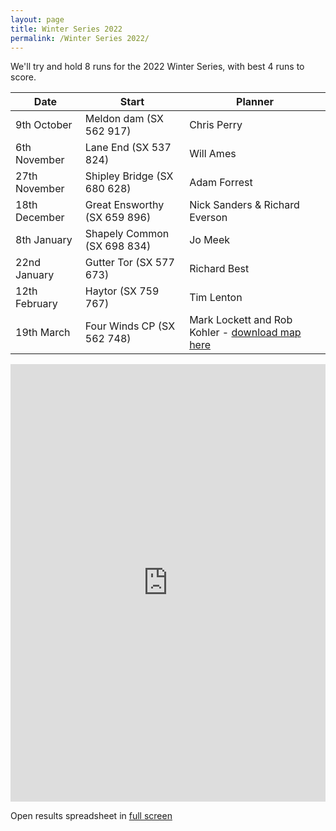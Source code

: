 ```yaml
---
layout: page
title: Winter Series 2022
permalink: /Winter Series 2022/
---
```


We'll try and hold 8 runs for the 2022 Winter Series, with best 4 runs to score.


| **Date** | **Start** | **Planner** |
| --- | --- | --- |
| 9th October | Meldon dam (SX 562 917) | Chris Perry |
| 6th November | Lane End (SX 537 824) | Will Ames |
| 27th November | Shipley Bridge (SX 680 628) | Adam Forrest |
| 18th December | Great Ensworthy (SX 659 896) | Nick Sanders & Richard Everson |
| 8th January | Shapely Common (SX 698 834) | Jo Meek |
| 22nd January | Gutter Tor (SX 577 673) | Richard Best |
| 12th February | Haytor (SX 759 767) | Tim Lenton |
| 19th March | Four Winds CP (SX 562 748) | Mark Lockett and Rob Kohler - [download map here](/assets/2023/final-90%20min%20Score.pdf) |

<p><iframe src="https://docs.google.com/spreadsheets/d/e/2PACX-1vSOC0i791nsdyp0TA_dHoXPYY5GD6D5H0Rluwhk4nfByxFMG2JHADP7R-b4XGyNQXPeaM0ceWcYeXxQ/pubhtml?widget=true&amp;headers=false" width="100%" height="700px" frameborder="0"></iframe></p>
<p>Open results spreadsheet in <a href="https://docs.google.com/spreadsheets/d/e/2PACX-1vSOC0i791nsdyp0TA_dHoXPYY5GD6D5H0Rluwhk4nfByxFMG2JHADP7R-b4XGyNQXPeaM0ceWcYeXxQ/pubhtml?widget=true&amp;headers=false" target="_blank" rel="noopener noreferrer">full screen</a></p>

